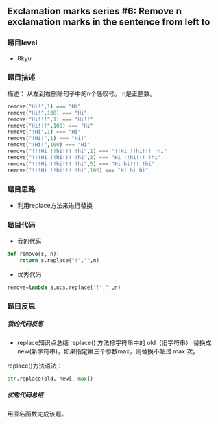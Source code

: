 ## Exclamation marks series #6: Remove n exclamation marks in the sentence from left to

### 题目level
* 8kyu

### 题目描述

描述：
从左到右删除句子中的n个感叹号。 n是正整数。
```python
remove("Hi!",1) === "Hi"
remove("Hi!",100) === "Hi"
remove("Hi!!!",1) === "Hi!!"
remove("Hi!!!",100) === "Hi"
remove("!Hi",1) === "Hi"
remove("!Hi!",1) === "Hi!"
remove("!Hi!",100) === "Hi"
remove("!!!Hi !!hi!!! !hi",1) === "!!Hi !!hi!!! !hi"
remove("!!!Hi !!hi!!! !hi",3) === "Hi !!hi!!! !hi"
remove("!!!Hi !!hi!!! !hi",5) === "Hi hi!!! !hi"
remove("!!!Hi !!hi!!! !hi",100) === "Hi hi hi"
```

### 题目思路
* 利用replace方法来进行替换

### 题目代码
* 我的代码
```python
def remove(s, n):
    return s.replace("!","",n)
```
* 优秀代码
```python
remove=lambda s,n:s.replace('!','',n)
```

### 题目反思
##### 我的代码反思
* replace知识点总结
replace() 方法把字符串中的 old（旧字符串） 替换成 new(新字符串)，如果指定第三个参数max，则替换不超过 max 次。

replace()方法语法：
```python
str.replace(old, new[, max])
```
##### 优秀代码总结
用匿名函数完成该题。
